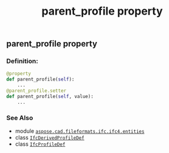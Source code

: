 ﻿---
title: parent_profile property
second_title: Aspose.CAD for Python via .NET API References
description: 
type: docs
weight: 80
url: /python-net/aspose.cad.fileformats.ifc.ifc4.entities/ifcderivedprofiledef/parent_profile/
is_root: false
---

## parent_profile property

### Definition:
```python
@property
def parent_profile(self):
    ...
@parent_profile.setter
def parent_profile(self, value):
    ...
```

### See Also
* module [`aspose.cad.fileformats.ifc.ifc4.entities`](../../)
* class [`IfcDerivedProfileDef`](/cad/python-net/aspose.cad.fileformats.ifc.ifc4.entities/ifcderivedprofiledef)
* class [`IfcProfileDef`](/cad/python-net/aspose.cad.fileformats.ifc.ifc4.entities/ifcprofiledef)
